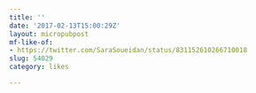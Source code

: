 ```yaml
---
title: ''
date: '2017-02-13T15:00:29Z'
layout: micropubpost
mf-like-of:
- https://twitter.com/SaraSoueidan/status/831152610266710018
slug: 54029
category: likes

---
```

